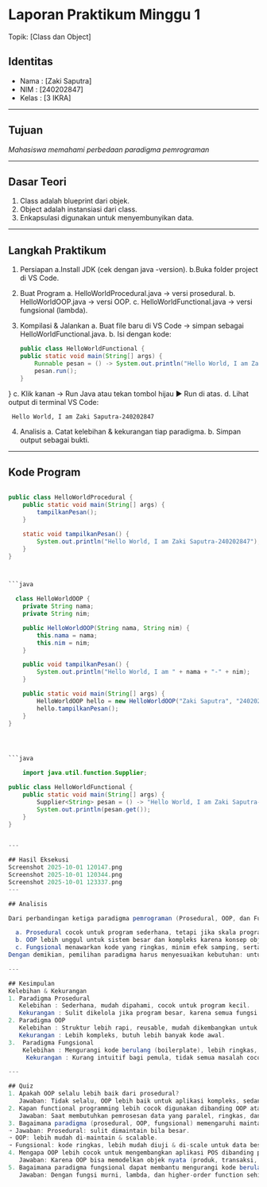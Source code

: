 # Laporan Praktikum Minggu 1 
Topik: [Class dan Object]

## Identitas
- Nama  : [Zaki Saputra]
- NIM   : [240202847]
- Kelas : [3 IKRA]

---

## Tujuan
 *Mahasiswa memahami perbedaan paradigma pemrograman* 

---

## Dasar Teori
1. Class adalah blueprint dari objek.  
2. Object adalah instansiasi dari class.  
3. Enkapsulasi digunakan untuk menyembunyikan data.

---

## Langkah Praktikum
1. Persiapan
   a.Install JDK (cek dengan java -version).
   b.Buka folder project di VS Code.
2. Buat Program
   a. HelloWorldProcedural.java → versi prosedural.
   b. HelloWorldOOP.java → versi OOP.
   c. HelloWorldFunctional.java → versi fungsional (lambda).
3. Kompilasi & Jalankan
   a. Buat file baru di VS Code → simpan sebagai HelloWorldFunctional.java.
   b. Isi dengan kode:
   
    ```java
    public class HelloWorldFunctional {
    public static void main(String[] args) {
        Runnable pesan = () -> System.out.println("Hello World, I am Zaki Saputra-240202847");
        pesan.run();
    }
}
  c. Klik kanan → Run Java atau tekan tombol hijau ▶ Run di atas.
  d. Lihat output di terminal VS Code:
  
     Hello World, I am Zaki Saputra-240202847

 4. Analisis
    a. Catat kelebihan & kekurangan tiap paradigma.
    b. Simpan output sebagai bukti.
---

## Kode Program


```java

public class HelloWorldProcedural {
    public static void main(String[] args) {
        tampilkanPesan();
    }

    static void tampilkanPesan() {
        System.out.println("Hello World, I am Zaki Saputra-240202847");
    }
}



```java

  class HelloWorldOOP {
    private String nama;
    private String nim;

    public HelloWorldOOP(String nama, String nim) {
        this.nama = nama;
        this.nim = nim;
    }

    public void tampilkanPesan() {
        System.out.println("Hello World, I am " + nama + "-" + nim);
    }

    public static void main(String[] args) {
        HelloWorldOOP hello = new HelloWorldOOP("Zaki Saputra", "240202847");
        hello.tampilkanPesan();
    }
}




```java

    import java.util.function.Supplier;

public class HelloWorldFunctional {
    public static void main(String[] args) {
        Supplier<String> pesan = () -> "Hello World, I am Zaki Saputra-240202847";
        System.out.println(pesan.get());
    }
}


---

## Hasil Eksekusi
Screenshot 2025-10-01 120147.png
Screenshot 2025-10-01 120344.png
Screenshot 2025-10-01 123337.png
---

## Analisis

Dari perbandingan ketiga paradigma pemrograman (Prosedural, OOP, dan Fungsional) dapat disimpulkan bahwa masing-masing memiliki kelebihan dan kekurangan sesuai kebutuhan aplikasi.

  a. Prosedural cocok untuk program sederhana, tetapi jika skala program membesar, maintainability dan scalability menjadi sulit.
  b. OOP lebih unggul untuk sistem besar dan kompleks karena konsep objek, enkapsulasi, dan modularitas membuat aplikasi lebih mudah         dipelihara dan dikembangkan. Oleh karena itu, OOP lebih sesuai untuk aplikasi seperti POS (Point of Sale).
  c. Fungsional menawarkan kode yang ringkas, minim efek samping, serta mendukung paralelisme, sehingga cocok untuk pemrosesan data          besar dan dapat mengurangi boilerplate code dengan memanfaatkan fungsi murni, lambda, dan higher-order function.
Dengan demikian, pemilihan paradigma harus menyesuaikan kebutuhan: untuk aplikasi kecil bisa menggunakan prosedural, untuk aplikasi kompleks lebih tepat OOP, dan untuk pemrosesan data intensif lebih cocok fungsional.

---

## Kesimpulan
Kelebihan & Kekurangan
1. Paradigma Prosedural
   Kelebihan : Sederhana, mudah dipahami, cocok untuk program kecil.
   Kekurangan : Sulit dikelola jika program besar, karena semua fungsi bercampur.
2. Paradigma OOP
   Kelebihan : Struktur lebih rapi, reusable, mudah dikembangkan untuk aplikasi besar.
   Kekurangan : Lebih kompleks, butuh lebih banyak kode awal.
3.  Paradigma Fungsional
    Kelebihan : Mengurangi kode berulang (boilerplate), lebih ringkas, mudah untuk operasi data paralel.
     Kekurangan : Kurang intuitif bagi pemula, tidak semua masalah cocok diselesaikan dengan pendekatan fungsional.

---

## Quiz
1. Apakah OOP selalu lebih baik dari prosedural?
   Jawaban: Tidak selalu, OOP lebih baik untuk aplikasi kompleks, sedangkan prosedural cocok untuk program sederhana.
2. Kapan functional programming lebih cocok digunakan dibanding OOP atau prosedural?
   Jawaban: Saat membutuhkan pemrosesan data yang paralel, ringkas, dan minim efek samping (misalnya data processing, AI, big data).
3. Bagaimana paradigma (prosedural, OOP, fungsional) memengaruhi maintainability dan scalability aplikasi?
➝ Jawaban: Prosedural: sulit dimaintain bila besar.
➝ OOP: lebih mudah di-maintain & scalable.
➝ Fungsional: kode ringkas, lebih mudah diuji & di-scale untuk data besar.
4. Mengapa OOP lebih cocok untuk mengembangkan aplikasi POS dibanding prosedural?
   Jawaban: Karena OOP bisa memodelkan objek nyata (produk, transaksi, user) sehingga lebih terstruktur, modular, dan mudah dikembangkan.
5. Bagaimana paradigma fungsional dapat membantu mengurangi kode berulang (boilerplate code)?
   Jawaban: Dengan fungsi murni, lambda, dan higher-order function sehingga kode lebih singkat, reusable, dan tidak perlu banyak template berulang.

